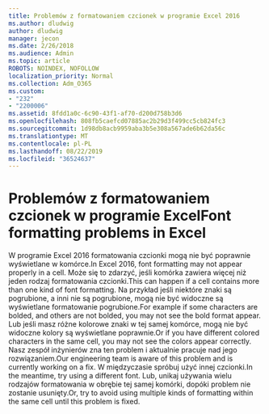 ```yaml
---
title: Problemów z formatowaniem czcionek w programie Excel 2016
ms.author: dludwig
author: dludwig
manager: jecon
ms.date: 2/26/2018
ms.audience: Admin
ms.topic: article
ROBOTS: NOINDEX, NOFOLLOW
localization_priority: Normal
ms.collection: Adm_O365
ms.custom:
- "232"
- "2200006"
ms.assetid: 8fdd1a0c-6c90-43f1-af70-d200d758b3d6
ms.openlocfilehash: 808fb5caefcd07885ac2b29d3f499cc5cb824fc3
ms.sourcegitcommit: 1d98db8acb9959aba3b5e308a567ade6b62da56c
ms.translationtype: MT
ms.contentlocale: pl-PL
ms.lasthandoff: 08/22/2019
ms.locfileid: "36524637"
---
```

# <a name="font-formatting-problems-in-excel"></a><span data-ttu-id="b5a9e-102">Problemów z formatowaniem czcionek w programie Excel</span><span class="sxs-lookup"><span data-stu-id="b5a9e-102">Font formatting problems in Excel</span></span>

<span data-ttu-id="b5a9e-103">W programie Excel 2016 formatowania czcionki mogą nie być poprawnie wyświetlane w komórce.</span><span class="sxs-lookup"><span data-stu-id="b5a9e-103">In Excel 2016, font formatting may not appear properly in a cell.</span></span> <span data-ttu-id="b5a9e-104">Może się to zdarzyć, jeśli komórka zawiera więcej niż jeden rodzaj formatowania czcionki.</span><span class="sxs-lookup"><span data-stu-id="b5a9e-104">This can happen if a cell contains more than one kind of font formatting.</span></span> <span data-ttu-id="b5a9e-105">Na przykład jeśli niektóre znaki są pogrubione, a inni nie są pogrubione, mogą nie być widoczne są wyświetlane formatowanie pogrubione.</span><span class="sxs-lookup"><span data-stu-id="b5a9e-105">For example if some characters are bolded, and others are not bolded, you may not see the bold format appear.</span></span> <span data-ttu-id="b5a9e-106">Lub jeśli masz różne kolorowe znaki w tej samej komórce, mogą nie być widoczne kolory są wyświetlane poprawnie.</span><span class="sxs-lookup"><span data-stu-id="b5a9e-106">Or if you have different colored characters in the same cell, you may not see the colors appear correctly.</span></span> <span data-ttu-id="b5a9e-107">Nasz zespół inżynierów zna ten problem i aktualnie pracuje nad jego rozwiązaniem.</span><span class="sxs-lookup"><span data-stu-id="b5a9e-107">Our engineering team is aware of this problem and is currently working on a fix.</span></span> <span data-ttu-id="b5a9e-108">W międzyczasie spróbuj użyć innej czcionki.</span><span class="sxs-lookup"><span data-stu-id="b5a9e-108">In the meantime, try using a different font.</span></span> <span data-ttu-id="b5a9e-109">Lub, unikaj używania wielu rodzajów formatowania w obrębie tej samej komórki, dopóki problem nie zostanie usunięty.</span><span class="sxs-lookup"><span data-stu-id="b5a9e-109">Or, try to avoid using multiple kinds of formatting within the same cell until this problem is fixed.</span></span>
  